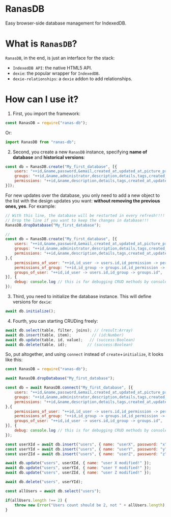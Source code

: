 # RanasDB

Easy browser-side database management for IndexedDB.

# What is `RanasDB`?

`RanasDB`, in the end, is just an interface for the stack:
  - `IndexedDB API`: the native HTML5 API.
  - `dexie`: the popular wrapper for `IndexedDB`.
  - `dexie-relationships`: a `dexie` addon to add relationships.

# How can I use it?

1. First, you import the framework:

```js
const RanasDB = require("ranas-db");
```

Or:

```js
import RanasDB from "ranas-db";
```

2. Second, you create a new `RanasDB` instance, specifying **name of database** and **historical versions**:

```js
const db = RanasDB.create("My_first_database", [{
    users: "++id,&name,password,&email,created_at,updated_at,picture_profile,personal_data,description",
    groups: "++id,&name,administrator,description,details,tags,created_at,updated_at",
    permissions: "++id,&name,description,details,tags,created_at,updated_at",
}]);
```

For new updates over the database, you only need to add a new object to the list with the design updates you want: **without removing the previous ones, yes**. For example:

```js
// With this line, the database will be restarted in every refresh!!!!
// Drop the line if you want to keep the changes in database!!!
RanasDB.dropDatabase("My_first_database");

//
const db = RanasDB.create("My_first_database", [{
    users: "++id,&name,password,&email,created_at,updated_at,picture_profile,personal_data,description",
    groups: "++id,&name,administrator,description,details,tags,created_at,updated_at",
    permissions: "++id,&name,description,details,tags,created_at,updated_at",
},{
    permissions_of_user: "++id,id_user -> users.id,id_permission -> permissions.id",
    permissions_of_group: "++id,id_group -> groups.id,id_permission -> permissions.id",
    groups_of_user: "++id,id_user -> users.id,id_group -> groups.id",
}], {
    debug: console.log // this is for debugging CRUD methods by console
});
```

3. Third, you need to initialize the database instance. This will define versions for `dexie`:

```js
await db.initialize();
```

4. Fourth, you can starting CRUDing freely:

```js
await db.select(table, filter, joins); // (result:Array)
await db.insert(table, item);         // (id:Number)
await db.update(table, id, value);   // (success:Boolean)
await db.delete(table, id);         // (success:Boolean)
```

So, put altogether, and using `connect` instead of `create`+`initialize`, it looks like this:

```js
const RanasDB = require("ranas-db");

await RanasDB.dropDatabase("My_first_database");

const db = await RanasDB.connect("My_first_database", [{
    users: "++id,&name,password,&email,created_at,updated_at,picture_profile,personal_data,description",
    groups: "++id,&name,administrator,description,details,tags,created_at,updated_at",
    permissions: "++id,&name,description,details,tags,created_at,updated_at",
},{
    permissions_of_user: "++id,id_user -> users.id,id_permission -> permissions.id",
    permissions_of_group: "++id,id_group -> groups.id,id_permission -> permissions.id",
    groups_of_user: "++id,id_user -> users.id,id_group -> groups.id",
}], {
    debug: console.log // this is for debugging CRUD methods by console
});

const userXId = await db.insert("users", { name: "userX", password: "x", email: "userx@domain.com" });
const userYId = await db.insert("users", { name: "userY", password: "y", email: "usery@domain.com" });
const userZId = await db.insert("users", { name: "userZ", password: "z", email: "userz@domain.com" });

await db.update("users", userXId, { name: "user X modified!" });
await db.update("users", userYId, { name: "user Y modified!" });
await db.update("users", userZId, { name: "user Z modified!" });

await db.delete("users", userYId);

const allUsers = await db.select("users");

if(allUsers.length !== 2) {
    throw new Error("Users count should be 2, not " + allUsers.length);
}
```